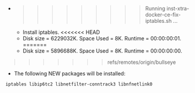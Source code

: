 * >>>>>>>>> Running inst-xtra-docker-ce-fix-iptables.sh ...
  * Install iptables.
<<<<<<< HEAD
  * Disk size = 6229032K. Space Used = 8K. Runtime = 00:00:00:01.
=======
  * Disk size = 5896688K. Space Used = 8K. Runtime = 00:00:00:00.
>>>>>>> refs/remotes/origin/bullseye
  * The following NEW packages will be installed:
  ```bash
iptables libip6tc2 libnetfilter-conntrack3 libnfnetlink0
  ```
